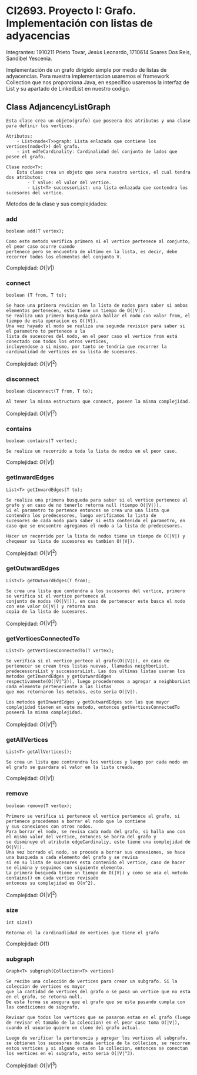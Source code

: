 # CI2693. Proyecto I: Grafo. Implementación con listas de adyacencias

Integrantes:
    1910211 Prieto Tovar, Jesùs Leonardo,
    1710614 Soares Dos Reis, Sandibel Yescenia.
    
Implementación de un grafo dirigido simple por medio de listas de adyacencias.
Para nuestra implementacion usaremos el framework Collection que nos proporciona Java, en específico usaremos la interfaz de List y su apartado de LinkedList en nuestro codigo.

## Class AdjancencyListGraph
    Esta clase crea un objeto(grafo) que poseera dos atributos y una clase para definir los vertices.
    
    Atributos:
        - List<node<T>>graph: Lista enlazada que contiene los vertices(nodo<T>) del grafo.
        - int edfeCardinality: Cardinalidad del conjunto de lados que posee el grafo.
        
    Clase nodo<T>:
        Esta clase crea un objeto que sera nuestro vertice, el cual tendra dos atributos: 
            - T value: el valor del vertice.
            - List<T> successorList: una lista enlazada que contendra los sucesores del vertice. 

Metodos de la clase y sus complejidades:

### add
    boolean add(T vertex);
    
    Como este metodo verifica primero si el vertice pertenece al conjunto, el peor caso ocurre cuando 
    pertenece pero se encuentra de ultimo en la lista, es decir, debe recorrer todos los elementos del conjunto V.  
Complejidad: $O(|V|)$

### connect
    boolean (T from, T to);
    
    Se hace una primera revision en la lista de nodos para saber si ambos elementos pertenecen, esto tiene un tiempo de O(|V|).
    Se realiza una primera busqueda para hallar el nodo con valor from, el tiempo de esta operacion es O(|V|).
    Una vez hayado el nodo se realiza una segunda revision para saber si el parametro to pertenece a la 
    lista de sucesores del nodo, en el peor caso el vertice from está conectado con todos los otros vertices,
    incluyendose a si mismo, por tanto se tendria que recorrer la cardinalidad de vertices en su lista de sucesores.
Complejidad: $O(|V|^2)$

### disconnect
    boolean disconnect(T from, T to);
    
    Al tener la misma estructura que connect, poseen la misma complejidad.
Complejidad: $O(|V|^2)$

### contains
    boolean contains(T vertex);
    
    Se realiza un recorrido a toda la lista de nodos en el peor caso.
Complejidad: $O(|V|)$

### getInwardEdges
    List<T> getInwardEdges(T to);
    
    Se realiza una primera busqueda para saber si el vertice pertenece al grafo y en caso de no tenerlo retorna null (tiempo O(|V|)).
    Si el parametro to pertence entonces se crea una una lista que contendra los predecesores, luego verificamos la lista de 
    sucesores de cada nodo para saber si esta contenido el parametro, en caso que se encuentre agregamos el nodo a la lista de predecesores. 
    
    Hacer un recorrido por la lista de nodos tiene un tiempo de O(|V|) y chequear su lista de sucesores es tambien O(|V|).
Complejidad: $O(|V|^2)$

### getOutwardEdges
    List<T> getOutwardEdges(T from);
    
    Se crea una lista que contendra a los sucesores del vertice, primero se verifica si el vertice pertenece al 
    conjunto de nodos (O(|V|)), en caso de pertenecer este busca el nodo con ese valor O(|V|) y retorna una 
    copia de la lista de sucesores.
Complejidad: $O(|V|^2)$

### getVerticesConnectedTo
    List<T> getVerticesConnectedTo(T vertex);
    
    Se verifica si el vertice pertece al grafo(O(|V|)), en caso de pertenecer se crean tres listas nuevas, llamadas neighborList,
    predecessorsList y successorsList. Las dos ultimas listas usaran los metodos getInwardEdges y getOutwardEdges 
    respectivamente(O(|V|^2)), luego procederemos a agregar a neighborList cada elemento perteneciente a las listas 
    que nos retornaron los metodos, esto seria O(|V|). 

    Los metodos getInwardEdges y getOutwardEdges son las que mayor complejidad tienen en este metodo, entonces getVerticesConnectedTo
    poseerá la misma complejidad.
Complejidad: $O(|V|^2)$

### getAllVertices
    List<T> getAllVertices();

    Se crea un lista que contrendra los vertices y luego por cada nodo en el grafo se guardara el valor en la lista creada.
Complejidad: $O(|V|)$

### remove
    boolean remove(T vertex);
    
    Primero se verifica si pertenece el vertice pertenece al grafo, si pertenece procedemos a borrar el nodo que lo contiene 
    y sus conexiones con otros nodos.
    Para borrar el nodo, se revisa cada nodo del grafo, si halla uno con el mismo valor del vertice, entonces se borra del grafo y
    se disminuye el atributo edgeCardinaliy, esto tiene una complejidad de O(|V|).
    Una vez borrado el nodo, se procede a borrar sus conexiones, se hace una busqueda a cada elemento del grafo y se revisa 
    si en su lista de sucesores esta contenido el vertice, caso de hacer se elimina y seguimos con siguiente elemento. 
    La primera busqueda tiene un tiempo de O(|V|) y como se usa el metodo contains() en cada vertice revisado 
    entonces su complejidad es O(n^2). 
Complejidad: $O(|V|^2)$

### size
    int size()
    
    Retorna el la cardinadlidad de vertices que tiene el grafo 
Complejidad: $O(1)$

### subgraph
    Graph<T> subgraph(Collection<T> vertices)

    Se recibe una colección de vertices para crear un subgrafo. Si la coleccion de vertices es mayor 
    que la cantidad de vertices del grafo o se pasa un vertice que no esta en el grafo, se retorna null.
    De esta forma se asegura que el grafo que se esta pasando cumpla con las condiciones de subgrafo.

    Revisar que todos los vertices que se pasaron estan en el grafo (luego de revisar el tamaño de la coleccion) en el peor caso toma O(|V|), cuando el usuario quiere un clone del grafo actual.

    Luego de verificar la pertenencia y agregar los vertices al subgrafo, se obtienen los sucesores de cada vertice de la collecion, se recorren estos vertices y si alguno esta en la collecion, entonces se conectan los vertices en el subgrafo, esto seria O(|V|^3).

Complejidad: $O(|V|^3)$
